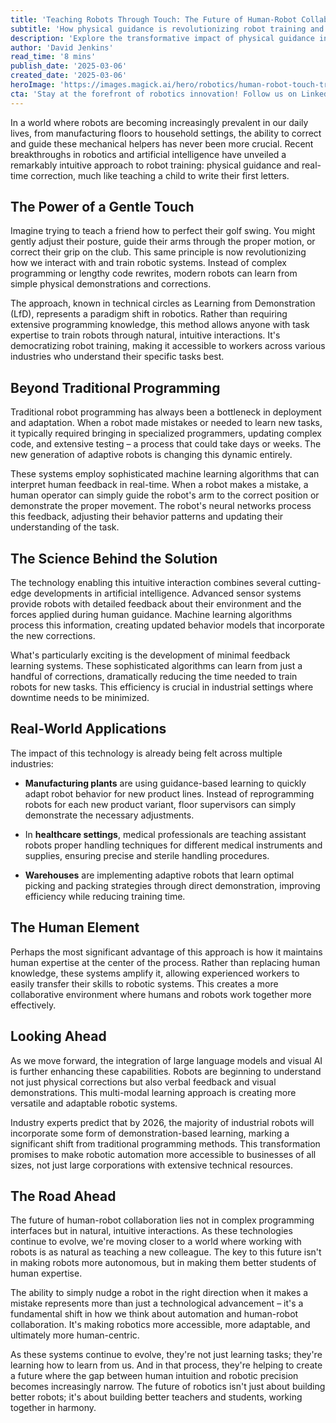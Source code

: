 ```yaml
---
title: 'Teaching Robots Through Touch: The Future of Human-Robot Collaboration'
subtitle: 'How physical guidance is revolutionizing robot training and human-machine interaction'
description: 'Explore the transformative impact of physical guidance in robot training. Learn how Learning from Demonstration (LfD) is making robotics more accessible across industries and enhancing human-robot collaboration.'
author: 'David Jenkins'
read_time: '8 mins'
publish_date: '2025-03-06'
created_date: '2025-03-06'
heroImage: 'https://images.magick.ai/hero/robotics/human-robot-touch-training.jpg'
cta: 'Stay at the forefront of robotics innovation! Follow us on LinkedIn for daily updates on breakthrough technologies reshaping human-robot collaboration.'
---
```


In a world where robots are becoming increasingly prevalent in our daily lives, from manufacturing floors to household settings, the ability to correct and guide these mechanical helpers has never been more crucial. Recent breakthroughs in robotics and artificial intelligence have unveiled a remarkably intuitive approach to robot training: physical guidance and real-time correction, much like teaching a child to write their first letters.

## The Power of a Gentle Touch

Imagine trying to teach a friend how to perfect their golf swing. You might gently adjust their posture, guide their arms through the proper motion, or correct their grip on the club. This same principle is now revolutionizing how we interact with and train robotic systems. Instead of complex programming or lengthy code rewrites, modern robots can learn from simple physical demonstrations and corrections.

The approach, known in technical circles as Learning from Demonstration (LfD), represents a paradigm shift in robotics. Rather than requiring extensive programming knowledge, this method allows anyone with task expertise to train robots through natural, intuitive interactions. It's democratizing robot training, making it accessible to workers across various industries who understand their specific tasks best.

## Beyond Traditional Programming

Traditional robot programming has always been a bottleneck in deployment and adaptation. When a robot made mistakes or needed to learn new tasks, it typically required bringing in specialized programmers, updating complex code, and extensive testing – a process that could take days or weeks. The new generation of adaptive robots is changing this dynamic entirely.

These systems employ sophisticated machine learning algorithms that can interpret human feedback in real-time. When a robot makes a mistake, a human operator can simply guide the robot's arm to the correct position or demonstrate the proper movement. The robot's neural networks process this feedback, adjusting their behavior patterns and updating their understanding of the task.

## The Science Behind the Solution

The technology enabling this intuitive interaction combines several cutting-edge developments in artificial intelligence. Advanced sensor systems provide robots with detailed feedback about their environment and the forces applied during human guidance. Machine learning algorithms process this information, creating updated behavior models that incorporate the new corrections.

What's particularly exciting is the development of minimal feedback learning systems. These sophisticated algorithms can learn from just a handful of corrections, dramatically reducing the time needed to train robots for new tasks. This efficiency is crucial in industrial settings where downtime needs to be minimized.

## Real-World Applications

The impact of this technology is already being felt across multiple industries:

- **Manufacturing plants** are using guidance-based learning to quickly adapt robot behavior for new product lines. Instead of reprogramming robots for each new product variant, floor supervisors can simply demonstrate the necessary adjustments.

- In **healthcare settings**, medical professionals are teaching assistant robots proper handling techniques for different medical instruments and supplies, ensuring precise and sterile handling procedures.

- **Warehouses** are implementing adaptive robots that learn optimal picking and packing strategies through direct demonstration, improving efficiency while reducing training time.

## The Human Element

Perhaps the most significant advantage of this approach is how it maintains human expertise at the center of the process. Rather than replacing human knowledge, these systems amplify it, allowing experienced workers to easily transfer their skills to robotic systems. This creates a more collaborative environment where humans and robots work together more effectively.

## Looking Ahead

As we move forward, the integration of large language models and visual AI is further enhancing these capabilities. Robots are beginning to understand not just physical corrections but also verbal feedback and visual demonstrations. This multi-modal learning approach is creating more versatile and adaptable robotic systems.

Industry experts predict that by 2026, the majority of industrial robots will incorporate some form of demonstration-based learning, marking a significant shift from traditional programming methods. This transformation promises to make robotic automation more accessible to businesses of all sizes, not just large corporations with extensive technical resources.

## The Road Ahead

The future of human-robot collaboration lies not in complex programming interfaces but in natural, intuitive interactions. As these technologies continue to evolve, we're moving closer to a world where working with robots is as natural as teaching a new colleague. The key to this future isn't in making robots more autonomous, but in making them better students of human expertise.

The ability to simply nudge a robot in the right direction when it makes a mistake represents more than just a technological advancement – it's a fundamental shift in how we think about automation and human-robot collaboration. It's making robotics more accessible, more adaptable, and ultimately more human-centric.

As these systems continue to evolve, they're not just learning tasks; they're learning how to learn from us. And in that process, they're helping to create a future where the gap between human intuition and robotic precision becomes increasingly narrow. The future of robotics isn't just about building better robots; it's about building better teachers and students, working together in harmony.